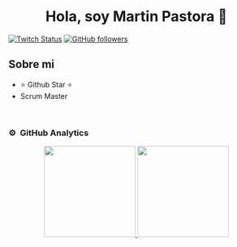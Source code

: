 <div align="center">
<h1 align="center">Hola, soy Martin Pastora 👋</h1>
</div>

[![Twitch Status](https://img.shields.io/twitch/status/aristidevs?style=social)](https://www.twitch.tv/elpastora)
[![GitHub followers](https://img.shields.io/github/followers/elPastora?style=social)](https://github.com/elPastora)

## Sobre mi

- ⭐ Github Star ⭐ 
-  Scrum Master
<br>

### ⚙️ &nbsp;GitHub Analytics

<p align="center">
<a href="https://github.com/elPastora">
  <img height="180em" src="https://github-readme-stats-eight-theta.vercel.app/api?username=elPastora&show_icons=true&theme=algolia&include_all_commits=true&count_private=true"/>
  <img height="180em" src="https://github-readme-stats-eight-theta.vercel.app/api/top-langs/?username=elPastora&layout=compact&langs_count=8&theme=algolia"/>
</a>
</p>
